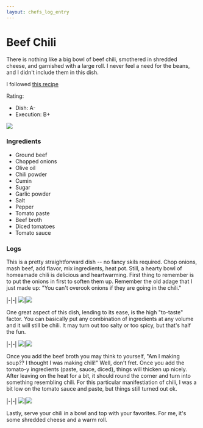 ```yaml
---
layout: chefs_log_entry 
---
```


# Beef Chili 

There is nothing like a big bowl of beef chili, smothered in shredded cheese, and garnished with a large roll. I never feel a need for the beans, and I didn't include them in this dish.

I followed [this recipe](https://www.thewholesomedish.com/the-best-classic-chili/)

Rating:
  - Dish: A-
  - Execution: B+

![](../../assets/chili_final.jpg)

### Ingredients

- Ground beef
- Chopped onions
- Olive oil
- Chili powder
- Cumin
- Sugar
- Garlic powder
- Salt
- Pepper
- Tomato paste
- Beef broth
- Diced tomatoes
- Tomato sauce

### Logs

This is a pretty straightforward dish -- no fancy skils required. Chop onions, mash beef, add flavor, mix ingredients, heat pot. Still, a hearty bowl of homeamade chili is delicious and heartwarming. First thing to remember is to put the onions in first to soften them up. Remember the old adage that I just made up: "You can't overook onions if they are going in the chili."

|-|-|
![](../../assets/chili_onions.jpg)|![](../../assets/chili_onions_and_beef.jpg)

One great aspect of this dish, lending to its ease, is the high "to-taste" factor. You can basically put any combination of ingredients at any volume and it will still be chili. It may turn out too salty or too spicy, but that's half the fun.

|-|-|
![](../../assets/chili_spices.jpg)|![](../../assets/chili_tomatoes.jpg)

Once you add the beef broth you may think to yourself, "Am I making soup?? I thought I was making chili!" Well, don't fret. Once you add the tomato-y ingredients (paste, sauce, diced), things will thicken up nicely. After leaving on the heat for a bit, it should round the corner and turn into something resembling chili. For this particular manifestiation of chili, I was a bit low on the tomato sauce and paste, but things still turned out ok.

|-|-|
![](../../assets/chili_pot.jpg)|![](../../assets/chili_cheese.jpg)

Lastly, serve your chili in a bowl and top with your favorites. For me, it's some shredded cheese and a warm roll.

